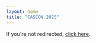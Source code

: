 ```yaml
---
layout: home
title: "CASCON 2025"
---
```


<html lang="en">
<head>
  <meta charset="UTF-8">
  <script>
    window.location.replace("https://conf.researchr.org/home/cascon-2025");
  </script>
  <title>Redirecting...</title>
</head>
<body>
  <p>If you're not redirected, <a href="https://conf.researchr.org/home/cascon-2025">click here</a>.</p>
</body>
</html>
